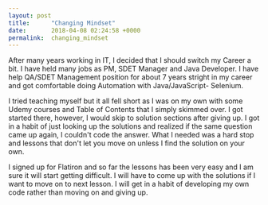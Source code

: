 ```yaml
---
layout: post
title:      "Changing Mindset"
date:       2018-04-08 02:24:58 +0000
permalink:  changing_mindset
---
```



After many years working in IT, I decided that I should switch my Career a bit. I have held many jobs as PM, SDET Manager and Java Developer. I have help QA/SDET Management position for about 7 years stright in my career and got comfortable doing Automation with Java/JavaScript- Selenium. 

I tried teaching myself but it all fell short as I was on my own with some Udemy courses and Table of Contents that I simply skimmed over. I got started there, however, I would skip to solution sections after giving up. I got in a habit of just looking up the solutions and realized if the same question came up again, I couldn't code the answer. What I needed was a hard stop and lessons that don't let you move on unless I find the solution on your own. 

I signed up for Flatiron and so far the lessons has been very easy and I am sure it will start getting difficult. I will have to come up with the solutions if I want to move on to next lesson. I will get in a habit of developing my own code rather than moving on and giving up.


